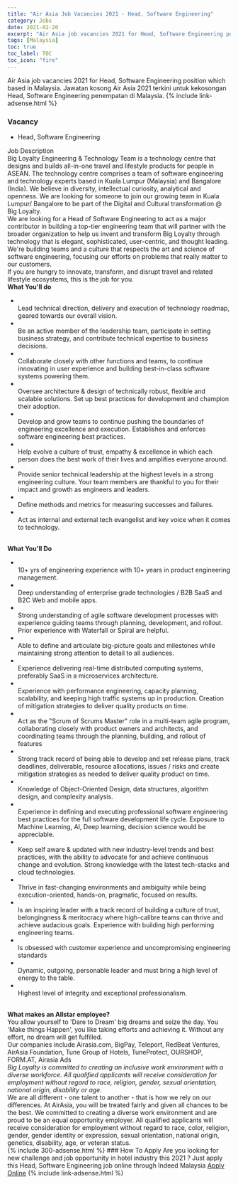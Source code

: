 ```yaml
---
title: "Air Asia Job Vacancies 2021 - Head, Software Engineering" 
category: Jobs 
date: 2021-02-20 
excerpt: "Air Asia job vacancies 2021 for Head, Software Engineering position which based in Malaysia. Jawatan kosong Air Asia 2021 terkini untuk kekosongan Head, Software Engineering penempatan di Malaysia" 
tags: [Malaysia] 
toc: true 
toc_label: TOC 
toc_icon: "fire" 
--- 
```


Air Asia job vacancies 2021 for Head, Software Engineering position which based in Malaysia. Jawatan kosong Air Asia 2021 terkini untuk kekosongan Head, Software Engineering penempatan di Malaysia. 
{% include link-adsense.html %} 
### Vacancy 
- Head, Software Engineering 
<div><div>Job Description<br>
Big Loyalty Engineering &amp; Technology Team is a technology centre that designs and builds all-in-one travel and lifestyle products for people in ASEAN. The technology centre comprises a team of software engineering and technology experts based in Kuala Lumpur (Malaysia) and Bangalore (India). We believe in diversity, intellectual curiosity, analytical and openness. We are looking for someone to join our growing team in Kuala Lumpur/ Bangalore to be part of the Digital and Cultural transformation @ Big Loyalty.<br>
We are looking for a Head of Software Engineering to act as a major contributor in building a top-tier engineering team that will partner with the broader organization to help us invent and transform Big Loyalty through technology that is elegant, sophisticated, user-centric, and thought leading. We're building teams and a culture that respects the art and science of software engineering, focusing our efforts on problems that really matter to our customers.<br>
If you are hungry to innovate, transform, and disrupt travel and related lifestyle ecosystems, this is the job for you.<br>
<b>What You'll do</b><ul><li><br>
Lead technical direction, delivery and execution of technology roadmap, geared towards our overall vision.</li><li><br>
Be an active member of the leadership team, participate in setting business strategy, and contribute technical expertise to business decisions.</li><li><br>
Collaborate closely with other functions and teams, to continue innovating in user experience and building best-in-class software systems powering them.</li><li><br>
Oversee architecture &amp; design of technically robust, flexible and scalable solutions. Set up best practices for development and champion their adoption.</li><li><br>
Develop and grow teams to continue pushing the boundaries of engineering excellence and execution. Establishes and enforces software engineering best practices.</li><li><br>
Help evolve a culture of trust, empathy &amp; excellence in which each person does the best work of their lives and amplifies everyone around.</li><li><br>
Provide senior technical leadership at the highest levels in a strong engineering culture. Your team members are thankful to you for their impact and growth as engineers and leaders.</li><li><br>
Define methods and metrics for measuring successes and failures.</li><li><br>
Act as internal and external tech evangelist and key voice when it comes to technology.</li></ul><br>
<b>
What You'll Do</b><ul><li><br>
10+ yrs of engineering experience with 10+ years in product engineering management.</li><li><br>
Deep understanding of enterprise grade technologies / B2B SaaS and B2C Web and mobile apps.</li><li><br>
Strong understanding of agile software development processes with experience guiding teams through planning, development, and rollout. Prior experience with Waterfall or Spiral are helpful.</li><li><br>
Able to define and articulate big-picture goals and milestones while maintaining strong attention to detail to all audiences.</li><li><br>
Experience delivering real-time distributed computing systems, preferably SaaS in a microservices architecture.</li><li><br>
Experience with performance engineering, capacity planning, scalability, and keeping high traffic systems up in production. Creation of mitigation strategies to deliver quality products on time.</li><li><br>
Act as the "Scrum of Scrums Master" role in a multi-team agile program, collaborating closely with product owners and architects, and coordinating teams through the planning, building, and rollout of features</li><li><br>
Strong track record of being able to develop and set release plans, track deadlines, deliverable, resource allocations, issues / risks and create mitigation strategies as needed to deliver quality product on time.</li><li><br>
Knowledge of Object-Oriented Design, data structures, algorithm design, and complexity analysis.</li><li><br>
Experience in defining and executing professional software engineering best practices for the full software development life cycle. Exposure to Machine Learning, AI, Deep learning, decision science would be appreciable.</li><li><br>
Keep self aware &amp; updated with new industry-level trends and best practices, with the ability to advocate for and achieve continuous change and evolution. Strong knowledge with the latest tech-stacks and cloud technologies.</li><li><br>
Thrive in fast-changing environments and ambiguity while being execution-oriented, hands-on, pragmatic, focused on results.</li><li><br>
Is an inspiring leader with a track record of building a culture of trust, belongingness &amp; meritocracy where high-calibre teams can thrive and achieve audacious goals. Experience with building high performing engineering teams.</li><li><br>
Is obsessed with customer experience and uncompromising engineering standards</li><li><br>
Dynamic, outgoing, personable leader and must bring a high level of energy to the table.</li><li><br>
Highest level of integrity and exceptional professionalism.</li></ul><br>
<b>
What makes an Allstar employee?
</b><br>
You allow yourself to 'Dare to Dream' big dreams and seize the day. You 'Make things Happen', you like taking efforts and achieving it. Without any effort, no dream will get fulfilled.<br>
Our companies include Airasia.com, BigPay, Teleport, RedBeat Ventures, AirAsia Foundation, Tune Group of Hotels, TuneProtect, OURSHOP, FORM.AT, Airasia Ads<br>
<i>Big Loyalty is committed to creating an inclusive work environment with a diverse workforce. All qualified applicants will receive consideration for employment without regard to race, religion, gender, sexual orientation, national origin, disability or age.</i><br>
We are all different - one talent to another - that is how we rely on our differences. At AirAsia, you will be treated fairly and given all chances to be the best. We committed to creating a diverse work environment and are proud to be an equal opportunity employer. All qualified applicants will receive consideration for employment without regard to race, color, religion, gender, gender identity or expression, sexual orientation, national origin, genetics, disability, age, or veteran status.</div></div> 
{% include 300-adsense.html %} 
### How To Apply 
Are you looking for new challenge and job opportunity in hotel industry this 2021 ?
Just apply this Head, Software Engineering job online through Indeed Malaysia 
<a href="https://malaysia.indeed.com/viewjob?jk=b13da597b4af13f5" class="btn btn--info" target="_blank" rel="nofollow noopenner">Apply Online</a> 
{% include link-adsense.html %} 